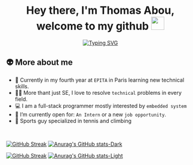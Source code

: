 <h1 align="center">Hey there, I'm Thomas Abou, welcome to my github <img src="https://media.giphy.com/media/Xtf4p3Ib9D31GOisHr/giphy.gif" width="35"></h1>

<p align="center">
  <a href="https://git.io/typing-svg"><img src="https://readme-typing-svg.demolab.com?font=Karla&duration=2000&pause=1000&color=59a178&center=true&width=435&lines=Software+Engineer+student+at+EPITA;Always+ready+to+learn+new+things;Climbing+expert+!" alt="Typing SVG" /></a>
</p>



## :alien:  More about me
- :school: Currently in my fourth year at `EPITA` in Paris learning new technical skills.
- :technologist: More thant just SE, I love to resolve `technical` problems in every field.
- :computer: I am a full-stack programmer mostly interested by `embedded system`
- :thinking: I’m currently open for: `An Intern` or a new `job opportunity`.
- :medal_sports: Sports guy specialized in tennis and climbing

<br>


[![GitHub Streak](https://streak-stats.demolab.com?user=thomasabou01&theme=vue-dark&border=59a178)](https://git.io/streak-stats#gh-dark-mode-only)
[![Anurag's GitHub stats-Dark](https://github-readme-stats.vercel.app/api?username=thomasabou01&show_icons=true&theme=vue-dark&border_color=59a178#gh-dark-mode-only)](https://github.com/anuraghazra/github-readme-stats#gh-dark-mode-only)

[![GitHub Streak](https://streak-stats.demolab.com?user=thomasabou01&theme=vue&border=59a178)](https://git.io/streak-stats#gh-light-mode-only)
[![Anurag's GitHub stats-Light](https://github-readme-stats.vercel.app/api?username=thomasabou01&show_icons=true&theme=vue&border_color=59a178#gh-light-mode-only)](https://github.com/anuraghazra/github-readme-stats#gh-light-mode-only)
